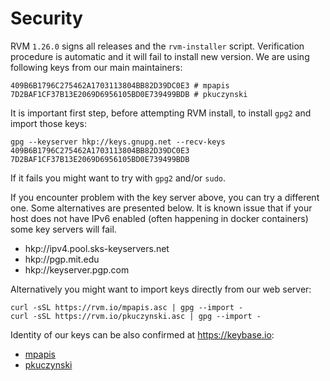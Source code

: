 # Security

RVM `1.26.0` signs all releases and the `rvm-installer` script. Verification procedure is automatic and it will fail to install new version. We are using following keys from our main maintainers:

    409B6B1796C275462A1703113804BB82D39DC0E3 # mpapis
    7D2BAF1CF37B13E2069D6956105BD0E739499BDB # pkuczynski

It is important first step, before attempting RVM install, to install `gpg2` and import those keys:

    gpg --keyserver hkp://keys.gnupg.net --recv-keys 409B6B1796C275462A1703113804BB82D39DC0E3 7D2BAF1CF37B13E2069D6956105BD0E739499BDB

If it fails you might want to try with `gpg2` and/or `sudo`.

If you encounter problem with the key server above, you can try a different one. Some alternatives are presented below. It is known issue that if your host does not have IPv6 enabled (often happening in docker containers) some key servers will fail.

* hkp://ipv4.pool.sks-keyservers.net
* hkp://pgp.mit.edu
* hkp://keyserver.pgp.com

Alternatively you might want to import keys directly from our web server:

    curl -sSL https://rvm.io/mpapis.asc | gpg --import -
    curl -sSL https://rvm.io/pkuczynski.asc | gpg --import -

Identity of our keys can be also confirmed at https://keybase.io:

* [mpapis](https://keybase.io/mpapis)
* [pkuczynski](https://keybase.io/piotrkuczynski)
